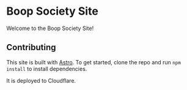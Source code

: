 # Boop Society Site

Welcome to the Boop Society Site!

## Contributing

This site is built with [Astro](https://astro.build/). To get started, clone the repo and run `npm install` to install dependencies.

It is deployed to Cloudflare.
